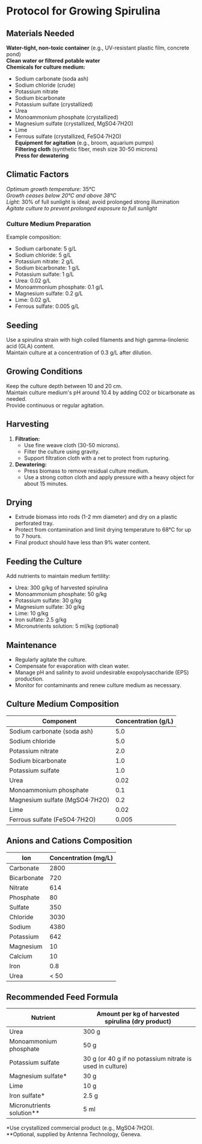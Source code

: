 # Protocol for Growing Spirulina

## Materials Needed
**Water-tight, non-toxic container** (e.g., UV-resistant plastic film, concrete pond)  
**Clean water or filtered potable water**  
**Chemicals for culture medium:**  
- Sodium carbonate (soda ash)  
- Sodium chloride (crude)  
- Potassium nitrate  
- Sodium bicarbonate  
- Potassium sulfate (crystallized)  
- Urea  
- Monoammonium phosphate (crystallized)  
- Magnesium sulfate (crystallized, MgSO4·7H2O)  
- Lime  
- Ferrous sulfate (crystallized, FeSO4·7H2O)  
**Equipment for agitation** (e.g., broom, aquarium pumps)  
**Filtering cloth** (synthetic fiber, mesh size 30-50 microns)  
**Press for dewatering**  

## Climatic Factors
*Optimum growth temperature:* 35°C  
*Growth ceases below 20°C and above 38°C*  
*Light:* 30% of full sunlight is ideal; avoid prolonged strong illumination  
*Agitate culture to prevent prolonged exposure to full sunlight*  

### Culture Medium Preparation
Example composition:  
- Sodium carbonate: 5 g/L  
- Sodium chloride: 5 g/L  
- Potassium nitrate: 2 g/L  
- Sodium bicarbonate: 1 g/L  
- Potassium sulfate: 1 g/L  
- Urea: 0.02 g/L  
- Monoammonium phosphate: 0.1 g/L  
- Magnesium sulfate: 0.2 g/L  
- Lime: 0.02 g/L  
- Ferrous sulfate: 0.005 g/L  

## Seeding
Use a spirulina strain with high coiled filaments and high gamma-linolenic acid (GLA) content.  
Maintain culture at a concentration of 0.3 g/L after dilution.  

## Growing Conditions
Keep the culture depth between 10 and 20 cm.  
Maintain culture medium's pH around 10.4 by adding CO2 or bicarbonate as needed.  
Provide continuous or regular agitation.  

## Harvesting
1. **Filtration:**  
   - Use fine weave cloth (30-50 microns).  
   - Filter the culture using gravity.  
   - Support filtration cloth with a net to protect from rupturing.
2. **Dewatering:**  
   - Press biomass to remove residual culture medium.  
   - Use a strong cotton cloth and apply pressure with a heavy object for about 15 minutes.  

## Drying
- Extrude biomass into rods (1-2 mm diameter) and dry on a plastic perforated tray.
- Protect from contamination and limit drying temperature to 68°C for up to 7 hours.
- Final product should have less than 9% water content.

## Feeding the Culture
Add nutrients to maintain medium fertility:  
- Urea: 300 g/kg of harvested spirulina  
- Monoammonium phosphate: 50 g/kg  
- Potassium sulfate: 30 g/kg  
- Magnesium sulfate: 30 g/kg  
- Lime: 10 g/kg  
- Iron sulfate: 2.5 g/kg  
- Micronutrients solution: 5 ml/kg (optional)  

## Maintenance
- Regularly agitate the culture.
- Compensate for evaporation with clean water.
- Manage pH and salinity to avoid undesirable exopolysaccharide (EPS) production.
- Monitor for contaminants and renew culture medium as necessary.

## Culture Medium Composition

| **Component**                 | **Concentration (g/L)** |
|-------------------------------|-------------------------|
| Sodium carbonate (soda ash)   | 5.0                     |
| Sodium chloride               | 5.0                     |
| Potassium nitrate             | 2.0                     |
| Sodium bicarbonate            | 1.0                     |
| Potassium sulfate             | 1.0                     |
| Urea                          | 0.02                    |
| Monoammonium phosphate        | 0.1                     |
| Magnesium sulfate (MgSO4·7H2O)| 0.2                     |
| Lime                          | 0.02                    |
| Ferrous sulfate (FeSO4·7H2O)  | 0.005                   |

## Anions and Cations Composition

| **Ion**      | **Concentration (mg/L)** |
|--------------|---------------------------|
| Carbonate    | 2800                      |
| Bicarbonate  | 720                       |
| Nitrate      | 614                       |
| Phosphate    | 80                        |
| Sulfate      | 350                       |
| Chloride     | 3030                      |
| Sodium       | 4380                      |
| Potassium    | 642                       |
| Magnesium    | 10                        |
| Calcium      | 10                        |
| Iron         | 0.8                       |
| Urea         | < 50                      |

## Recommended Feed Formula

| **Nutrient**                   | **Amount per kg of harvested spirulina (dry product)** |
|--------------------------------|---------------------------------------------------------|
| Urea                           | 300 g                                                   |
| Monoammonium phosphate         | 50 g                                                    |
| Potassium sulfate              | 30 g (or 40 g if no potassium nitrate is used in culture)|
| Magnesium sulfate*             | 30 g                                                    |
| Lime                           | 10 g                                                    |
| Iron sulfate*                  | 2.5 g                                                   |
| Micronutrients solution**      | 5 ml                                                    |

*Use crystallized commercial product (e.g., MgSO4·7H2O).  
**Optional, supplied by Antenna Technology, Geneva.
